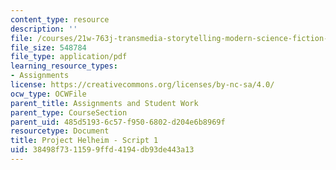 ```yaml
---
content_type: resource
description: ''
file: /courses/21w-763j-transmedia-storytelling-modern-science-fiction-spring-2014/38498f7311599ffd4194db93de443a13_MIT21W_763JS14_Blog_1.pdf
file_size: 548784
file_type: application/pdf
learning_resource_types:
- Assignments
license: https://creativecommons.org/licenses/by-nc-sa/4.0/
ocw_type: OCWFile
parent_title: Assignments and Student Work
parent_type: CourseSection
parent_uid: 485d5193-6c57-f950-6802-d204e6b8969f
resourcetype: Document
title: Project Helheim - Script 1
uid: 38498f73-1159-9ffd-4194-db93de443a13
---
```

